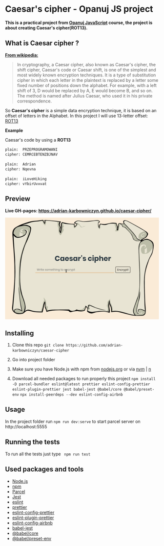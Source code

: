 # Caesar's cipher - Opanuj JS project
**This is a practical project from [Opanuj JavaScript](https://przeprogramowani.pl/kurs-javascript?utm_source=landing) course, the project is about creating Caesar's cipher(ROT13).**


## What is Caesar cipher ?

**[From wikipedia: ](https://en.wikipedia.org/wiki/Caesar_cipher)**
>In cryptography, a Caesar cipher, also known as Caesar's cipher, the shift cipher, Caesar's code or Caesar shift, is one of the simplest and most widely known encryption techniques.
It is a type of substitution cipher in which each letter in the plaintext is replaced by a letter some fixed number of positions down the alphabet.
For example, with a left shift of 3, D would be replaced by A, E would become B, and so on.
The method is named after Julius Caesar, who used it in his private correspondence.

So **Caesar's cipher** is a simple data encryption technique, it is based on an offset of letters in the Alphabet. In this project I will use 13-letter offset: [ROT13](https://en.wikipedia.org/wiki/ROT13)

**Example**

Caesar's code by using a **ROT13**

    plain:  PRZEPROGRAMOWANI
    cipher: CEMRCEBTENZBJNAV

    plain:  Adrian
    cipher: Nqevna

    plain:  iLoveHiking
    cipher: vYbirUvxvat

## Preview
**Live GH-pages: https://adrian-karbowniczyn.github.io/caesar-cipher/**


![Caesar code demo](_preview.gif)

## Installing

1. Clone this repo
`git clone https://github.com/adrian-karbowniczyn/caesar-cipher`

2. Go into project folder

2. Make sure you have Node.js with npm from [nodejs.org](https://nodejs.org/en/) or via [nvm](https://github.com/nvm-sh/nvm) | [n](https://github.com/tj/n)

3. Download all needed packages to run properly this project
`npm install -D parcel-bundler eslint@latest prettier eslint-config-prettier eslint-plugin-prettier jest babel-jest @babel/core @babel/preset-env`
`npx install-peerdeps --dev eslint-config-airbnb`

## Usage

 In the project folder run `npm run dev:serve` to start parcel server on http://localhost:5555

## Running the tests

To run all the tests just type ` npm run test`


## Used packages and tools

* [Node.js](https://nodejs.org/en/)
* [npm](https://www.npmjs.com/)
* [Parcel](https://parceljs.org/)
* [Jest](https://jestjs.io/)
* [eslint](https://eslint.org/)
* [prettier](https://prettier.io/)
* [eslint-config-prettier](https://github.com/prettier/eslint-config-prettier)
* [eslint-plugin-prettier](https://github.com/prettier/eslint-plugin-prettier)
* [eslint-config-airbnb](https://www.npmjs.com/package/eslint-config-airbnb)
* [babel-jest](https://www.npmjs.com/package/babel-jest)
* [@babel/core](https://www.npmjs.com/package/@babel/core)
* [@babel/preset-env](https://babeljs.io/docs/en/babel-preset-env)
